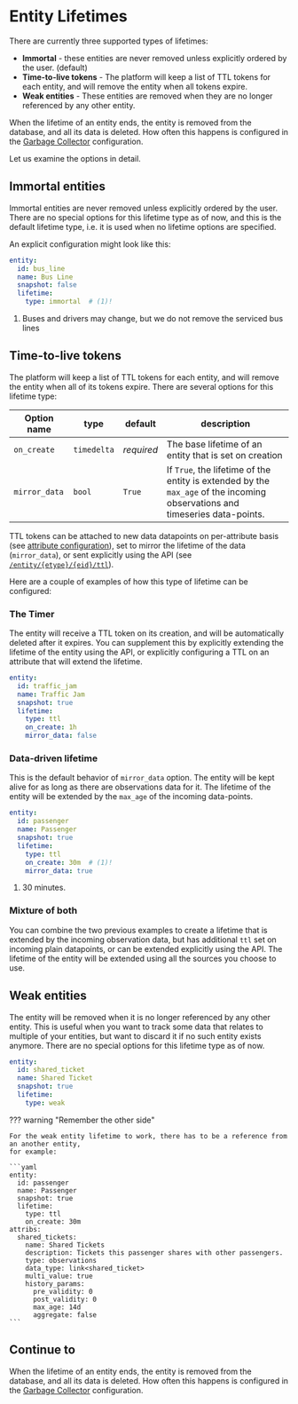 # Entity Lifetimes

There are currently three supported types of lifetimes:

* **Immortal** - these entities are never removed unless explicitly ordered by the user. (default)
* **Time-to-live tokens** - The platform will keep a list of TTL tokens for each entity, and will remove the entity when all tokens expire.
* **Weak entities** - These entities are removed when they are no longer referenced by any other entity.

When the lifetime of an entity ends, the entity is removed from the database, and all its data is deleted.
How often this happens is configured in the [Garbage Collector](garbage_collector.md) configuration.

Let us examine the options in detail.

## Immortal entities

Immortal entities are never removed unless explicitly ordered by the user.
There are no special options for this lifetime type as of now, and this is the default lifetime type,
i.e. it is used when no lifetime options are specified.

An explicit configuration might look like this:

```yaml
entity:
  id: bus_line
  name: Bus Line
  snapshot: false
  lifetime:
    type: immortal  # (1)!
```

1. Buses and drivers may change, but we do not remove the serviced bus lines

## Time-to-live tokens

The platform will keep a list of TTL tokens for each entity, and will remove the entity when all of its tokens expire.
There are several options for this lifetime type:

| Option name   | type        | default    | description                                                                                                                             |
|---------------|-------------|------------|-----------------------------------------------------------------------------------------------------------------------------------------|
| `on_create`   | `timedelta` | *required* | The base lifetime of an entity that is set on creation                                                                                  |
| `mirror_data` | `bool`      | `True`     | If `True`, the lifetime of the entity is extended by the             `max_age` of the incoming observations and timeseries data-points. |

TTL tokens can be attached to new data datapoints on per-attribute basis
(see [attribute configuration](db_entities.md#base)),
set to mirror the lifetime of the data (`mirror_data`),
or sent explicitly using the API (see [`/entity/{etype}/{eid}/ttl`](../api.md#extend-ttls)).

Here are a couple of examples of how this type of lifetime can be configured:

### The Timer

The entity will receive a TTL token on its creation, and will be automatically deleted after it expires.
You can supplement this by explicitly extending the lifetime of the entity using the API, 
or explicitly configuring a TTL on an attribute that will extend the lifetime.

```yaml
entity:
  id: traffic_jam
  name: Traffic Jam
  snapshot: true
  lifetime:
    type: ttl
    on_create: 1h
    mirror_data: false
```

### Data-driven lifetime

This is the default behavior of `mirror_data` option. The entity will be kept alive for as long as there are
observations data for it. The lifetime of the entity will be extended by the `max_age` of the incoming data-points.

```yaml
entity:
  id: passenger
  name: Passenger 
  snapshot: true
  lifetime:
    type: ttl
    on_create: 30m  # (1)!
    mirror_data: true
```

1. 30 minutes.

### Mixture of both

You can combine the two previous examples to create a lifetime that is extended by the incoming observation data,
but has additional `ttl` set on incoming plain datapoints, or can be extended explicitly using the API.
The lifetime of the entity will be extended using all the sources you choose to use.

## Weak entities

The entity will be removed when it is no longer referenced by any other entity.
This is useful when you want to track some data that relates to multiple of your entities,
but want to discard it if no such entity exists anymore.
There are no special options for this lifetime type as of now.

```yaml
entity:
  id: shared_ticket
  name: Shared Ticket
  snapshot: true
  lifetime:
    type: weak
```


??? warning "Remember the other side"

    For the weak entity lifetime to work, there has to be a reference from an another entity,
    for example:
  
    ```yaml
    entity:
      id: passenger
      name: Passenger 
      snapshot: true
      lifetime:
        type: ttl
        on_create: 30m
    attribs:
      shared_tickets:
        name: Shared Tickets
        description: Tickets this passenger shares with other passengers.
        type: observations
        data_type: link<shared_ticket>
        multi_value: true
        history_params:
          pre_validity: 0
          post_validity: 0
          max_age: 14d
          aggregate: false
    ```

## Continue to

When the lifetime of an entity ends, the entity is removed from the database, and all its data is deleted.
How often this happens is configured in the [Garbage Collector](garbage_collector.md) configuration.